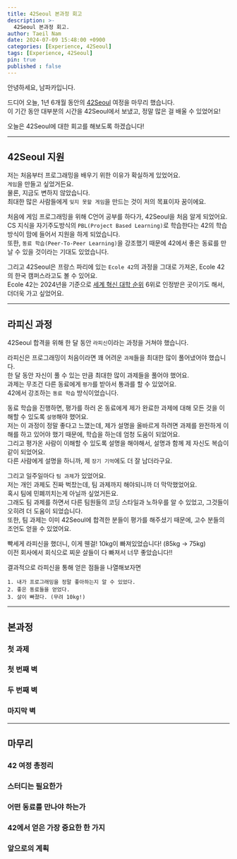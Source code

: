 ```yaml
---
title: 42Seoul 본과정 회고
description: >-
  42Seoul 본과정 회고.
author: Taeil Nam
date: 2024-07-09 15:48:00 +0900
categories: [Experience, 42Seoul]
tags: [Experience, 42Seoul]
pin: true
published : false
---
```


안녕하세요, 남파카입니다.  

드디어 오늘, 1년 6개월 동안의 [42Seoul](https://42seoul.kr/seoul42/main/view) 여정을 마무리 했습니다.  
이 기간 동안 대부분의 시간을 42Seoul에서 보냈고, 정말 많은 걸 배울 수 있었어요!  

오늘은 42Seoul에 대한 회고를 해보도록 하겠습니다!  

---

## 42Seoul 지원
저는 처음부터 프로그래밍을 배우기 위한 이유가 확실하게 있었어요.  
`게임`을 만들고 싶었거든요.  
물론, 지금도 변하지 않았습니다.  
최대한 많은 사람들에게 `잊지 못할 게임`을 만드는 것이 저의 목표이자 꿈이에요.  

처음에 게임 프로그래밍을 위해 C언어 공부를 하다가, 42Seoul을 처음 알게 되었어요.  
CS 지식을 자기주도방식의 `PBL(Project Based Learning)`로 학습한다는 42의 학습 방식이 맘에 들어서 지원을 하게 되었습니다.  
또한, `동료 학습(Peer-To-Peer Learning)`을 강조했기 때문에 42에서 좋은 동료를 만날 수 있을 것이라는 기대도 있었습니다.  

그리고 42Seoul은 프랑스 파리에 있는 `Ecole 42`의 과정을 그대로 가져온, Ecole 42의 한국 캠퍼스라고도 볼 수 있어요.  
Ecole 42는 2024년을 기준으로 [세계 혁신 대학 순위](https://www.wuri.world/wuri-ranking-2024) 6위로 인정받은 곳이기도 해서, 더더욱 가고 싶었어요.  

---

## 라피신 과정
42Seoul 합격을 위해 한 달 동안 `라피신`이라는 과정을 거쳐야 했습니다.  

라피신은 프로그래밍이 처음이라면 꽤 어려운 `과제`들을 최대한 많이 풀어냈어야 했습니다.  
한 달 동안 자신이 풀 수 있는 만큼 최대한 많이 과제들을 풀어야 했어요.  
과제는 무조건 다른 동료에게 `평가`를 받아서 통과를 할 수 있었어요.  
42에서 강조하는 `동료 학습` 방식이었습니다.  

동료 학습을 진행하면, 평가를 하러 온 동료에게 제가 완료한 과제에 대해 모든 것을 이해할 수 있도록 `설명`해야 했어요.  
저는 이 과정이 정말 좋다고 느꼈는데, 제가 설명을 올바르게 하려면 과제를 완전하게 이해를 하고 있어야 했기 때문에, 학습을 하는데 엄청 도움이 되었어요.  
그리고 평가온 사람이 이해할 수 있도록 설명을 해야해서, 설명과 함께 제 자신도 복습이 같이 되었어요.  
다른 사람에게 설명을 하니까, 제 `장기 기억`에도 더 잘 남더라구요.  

그리고 일주일마다 `팀 과제`가 있었어요.  
저는 개인 과제도 진짜 벅찼는데, 팀 과제까지 해야되니까 더 막막했었어요.  
혹시 팀에 민폐끼치는게 아닐까 싶었거든요.  
그래도 팀 과제를 하면서 다른 팀원들의 코딩 스타일과 노하우를 알 수 있었고, 그것들이 오히려 더 도움이 되었습니다.  
또한, 팀 과제는 이미 42Seoul에 합격한 분들이 평가를 해주셨기 때문에, 고수 분들의 조언도 얻을 수 있었어요.  

빡세게 라피신을 했더니, 이게 웬걸! 10kg이 빠져있었습니다! (85kg -> 75kg)  
이전 회사에서 회식으로 찌운 살들이 다 빠져서 너무 좋았습니다!!  

결과적으로 라피신을 통해 얻은 점들을 나열해보자면
```
1. 내가 프로그래밍을 정말 좋아하는지 알 수 있었다.  
2. 좋은 동료들을 얻었다.  
3. 살이 빠졌다. (무려 10kg!)
```

---

## 본과정
### 첫 과제
### 첫 번째 벽
### 두 번째 벽
### 마지막 벽

---

## 마무리
### 42 여정 총정리
### 스터디는 필요한가
### 어떤 동료를 만나야 하는가
### 42에서 얻은 가장 중요한 한 가지
### 앞으로의 계획